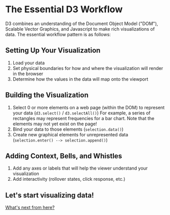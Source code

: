 
# The Essential D3 Workflow

D3 combines an understanding of the Document Object Model ("DOM"), Scalable Vector Graphics, and Javascript to make rich visualizations of data. The essential workflow pattern is as follows:

## Setting Up Your Visualization

1. Load your data
2. Set physical boundaries for how and where the visualization will render in the browser
3. Determine how the values in the data will map onto the viewport

## Building the Visualization

1. Select 0 or more elements on a web page (within the DOM) to represent your data (`d3.select()` / `d3.selectAll()`)
    For example, a series of rectangles may represent frequencies for a bar chart. Note that the elements may not yet exist on the page!
2. Bind your data to those elements (`selection.data()`)
3. Create new graphical elements for unrepresented data (`selection.enter() --> selection.append()`)

## Adding Context, Bells, and Whistles

1. Add any axes or labels that will help the viewer understand your visualization
2. Add interactivity (rollover states, click response, etc.)

## Let's start visualizing data!

[What's next from here?](09_conclusion/conclusion.md)
